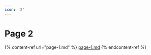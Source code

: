 ```yaml
---
icon: '2'
---
```


# Page 2

{% content-ref url="page-1.md" %}
[page-1.md](page-1.md)
{% endcontent-ref %}

